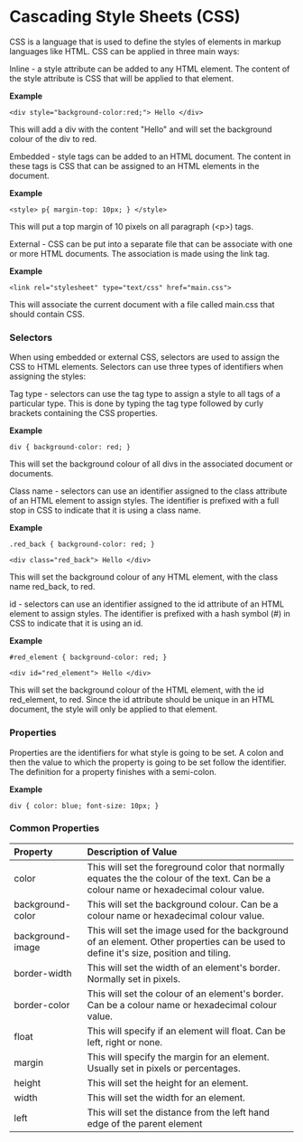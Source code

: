 # Cascading Style Sheets \(CSS\)

CSS is a language that is used to define the styles of elements in markup languages like HTML. CSS can be applied in three main ways:

Inline - a style attribute can be added to any HTML element. The content of the style attribute is CSS that will be applied to that element.

**Example**

`<div style="background-color:red;"> Hello </div>`

This will add a div with the content "Hello" and will set the background colour of the div to red.

Embedded - style tags can be added to an HTML document. The content in these tags is CSS that can be assigned to an HTML elements in the document.

**Example**

`<style> p{ margin-top: 10px; } </style>`

This will put a top margin of 10 pixels on all paragraph \(&lt;p&gt;\) tags.

External - CSS can be put into a separate file that can be associate with one or more HTML documents. The association is made using the link tag.

**Example**

`<link rel="stylesheet" type="text/css" href="main.css">`

This will associate the current document with a file called main.css that should contain CSS.

### Selectors

When using embedded or external CSS, selectors are used to assign the CSS to HTML elements. Selectors can use three types of identifiers when assigning the styles:

Tag type - selectors can use the tag type to assign a style to all tags of a particular type. This is done by typing the tag type followed by curly brackets containing the CSS properties.

**Example**

`div { background-color: red; }`

This will set the background colour of all divs in the associated document or documents.

Class name - selectors can use an identifier assigned to the class attribute of an HTML element to assign styles. The identifier is prefixed with a full stop in CSS to indicate that it is using a class name.

**Example**

`.red_back { background-color: red; }`

`<div class="red_back"> Hello </div>`

This will set the background colour of any HTML element, with the class name red\_back, to red.

id - selectors can use an identifier assigned to the id attribute of an HTML element to assign styles. The identifier is prefixed with a hash symbol \(\#\) in CSS to indicate that it is using an id.

**Example**

`#red_element { background-color: red; }`

`<div id="red_element"> Hello </div>`

This will set the background colour of the HTML element, with the id red\_element, to red. Since the id attribute should be unique in an HTML document, the style will only be applied to that element.

### Properties

Properties are the identifiers for what style is going to be set. A colon and then the value to which the property is going to be set follow the identifier. The definition for a property finishes with a semi-colon.

**Example**

`div { color: blue; font-size: 10px; }`

### Common Properties

| Property | Description of Value |
| :--- | :--- |
| color | This will set the foreground color that normally equates the the colour of the text. Can be a colour name or hexadecimal colour value. |
| background-color | This will set the background colour. Can be a colour name or hexadecimal colour value. |
| background-image | This will set the image used for the background of an element. Other properties can be used to define it's size, position and tiling. |
| border-width | This will set the width of an element's border. Normally set in pixels. |
| border-color | This will set the colour of an element's border. Can be a colour name or hexadecimal colour value. |
| float | This will specify if an element will float. Can be left, right or none. |
| margin | This will specify the margin for an element. Usually set in pixels or percentages. |
| height | This will set the height for an element. |
| width | This will set the width for an element. |
| left | This will set the distance from the left hand edge of the parent element |




